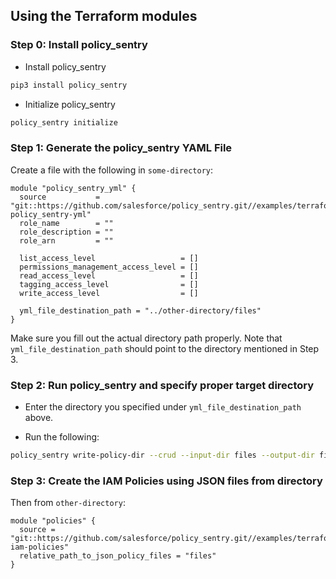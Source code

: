 ## Using the Terraform modules

### Step 0: Install policy_sentry

* Install policy_sentry

```bash
pip3 install policy_sentry
```

* Initialize policy_sentry

```bash
policy_sentry initialize
```


### Step 1: Generate the policy_sentry YAML File
Create a file with the following in `some-directory`:

```hcl-terraform
module "policy_sentry_yml" {
  source           = "git::https://github.com/salesforce/policy_sentry.git//examples/terraform/modules/generate-policy_sentry-yml"
  role_name        = ""
  role_description = ""
  role_arn         = ""

  list_access_level                   = []
  permissions_management_access_level = []
  read_access_level                   = []
  tagging_access_level                = []
  write_access_level                  = []

  yml_file_destination_path = "../other-directory/files"
}
```

Make sure you fill out the actual directory path properly. Note that `yml_file_destination_path` should point to the directory mentioned in Step 3.

### Step 2: Run policy_sentry and specify proper target directory

* Enter the directory you specified under `yml_file_destination_path` above.

* Run the following:

```bash
policy_sentry write-policy-dir --crud --input-dir files --output-dir files
```

### Step 3: Create the IAM Policies using JSON files from directory

Then from `other-directory`:

```hcl-terraform
module "policies" {
  source = "git::https://github.com/salesforce/policy_sentry.git//examples/terraform/modules/generate-iam-policies"
  relative_path_to_json_policy_files = "files"
}
```